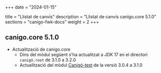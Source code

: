 +++
date        = "2024-01-15"

title       = "Llistat de canvis"
description = "Llistat de canvis canigo.core 5.1.0"
sections    = "canigo-fwk-docs"
weight		= 2
+++
## canigo.core 5.1.0

- Actualització de canigo.core
  - Dins del mòdul següent s'ha actualitzat a JDK 17 en el directori `canigó.root` de 3.1.0 a 3.2.0
  - Actualització del mòdul [Canigó-test](/content/plataformes/canigo/documentacio-llibreries/canigo.test/3.1.0/) de la versió 3.0.4 a 3.1.0
